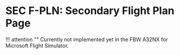 # SEC F-PLN: Secondary Flight Plan Page

!!! attention ""
    Currently not implemented yet in the FBW A32NX for Microsoft Flight Simulator.
